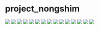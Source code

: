 # project_nongshim

<img src="https://user-images.githubusercontent.com/80026422/131341346-08e6ee5a-e55b-4647-a024-73b028f78954.png">
<img src="https://user-images.githubusercontent.com/80026422/131341554-bfc685ed-b7ef-4d43-995b-ed3617a65e02.png">
<img src="https://user-images.githubusercontent.com/80026422/131341618-47cffbc4-4209-45b7-b812-8456e74797f2.png">
<img src="https://user-images.githubusercontent.com/80026422/131341705-588717f1-f322-49b9-817c-f3cad4c84f5a.png">
<img src="https://user-images.githubusercontent.com/80026422/131341729-4e2237c2-9025-4144-9fc8-015f373e3cdb.png">
<img src="https://user-images.githubusercontent.com/80026422/131341781-5508bcb8-a5a0-4946-a2fe-5a8aaa847655.png">
<img src="https://user-images.githubusercontent.com/80026422/131341829-c0052057-7f26-4351-8758-f954b401c5b8.png">
<img src="https://user-images.githubusercontent.com/80026422/131341846-b57a3782-9e4a-4170-a61a-6cf5bbf54a32.png">
<img src="https://user-images.githubusercontent.com/80026422/131341860-cbb89153-67cf-4567-9f5d-2f255acf77d5.png">
<img src="https://user-images.githubusercontent.com/80026422/131341879-fc60b109-c7d6-49b5-845f-5a6cb980e8e6.png">
<img src="https://user-images.githubusercontent.com/80026422/131341913-c018cfdd-5207-4835-ae98-8a10be4efa18.png">
<img src="https://user-images.githubusercontent.com/80026422/131342044-2175f682-ec52-45ac-abc1-2639188f5623.png">
<img src="https://user-images.githubusercontent.com/80026422/131342064-cccee1b4-3152-4fb2-b3e0-a2c3f61fbd53.png">
<img src="https://user-images.githubusercontent.com/80026422/131342080-c623d857-7e9c-493d-ae60-45ae9ae791c4.png">
<img src="https://user-images.githubusercontent.com/80026422/131342122-4a9b7bc8-bad8-49b4-9034-b3ab668c6acb.png">

